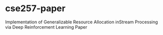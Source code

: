 # cse257-paper
Implementation of Generalizable Resource Allocation inStream Processing via Deep Reinforcement Learning Paper

